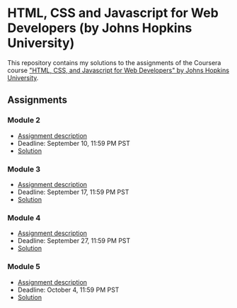 # HTML, CSS and Javascript for Web Developers (by Johns Hopkins University)

This repository contains my solutions to the assignments of the Coursera course
["HTML, CSS, and Javascript for Web Developers" by Johns Hopkins University](https://www.coursera.org/learn/html-css-javascript-for-web-developers).

## Assignments

### Module 2
* [Assignment description](Assignment/Module_2/assignment2_description/Assignment-2.md)
* Deadline: September 10, 11:59 PM PST
* [Solution](https://nikesh0025.github.io/HTML-CSS-JS-Course/Assignment/Module_2/)

### Module 3
* [Assignment description](Assignment/Module_3/assignment3_description/Assignment-3.md)
* Deadline: September 17, 11:59 PM PST
* [Solution](https://nikesh0025.github.io/HTML-CSS-JS-Course/Assignment/Module_3/)

### Module 4
* [Assignment description](Assignment/module_4/assignment4_description/Assignment-4.md)
* Deadline: September 27, 11:59 PM PST
* [Solution](https://nikesh0025.github.io/HTML-CSS-JS-Course/Assignment/module_4/)

### Module 5
* [Assignment description](Assignment/module_4/assignment5_description/Assignment-5.md)
* Deadline: October 4, 11:59 PM PST
* [Solution](https://nikesh0025.github.io/HTML-CSS-JS-Course/Assignment/Module_5/)
